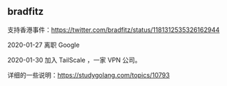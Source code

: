## bradfitz



支持香港事件：https://twitter.com/bradfitz/status/1181312535326162944



2020-01-27 离职 Google

2020-01-30 加入 TailScale ，一家 VPN 公司。



详细的一些说明：https://studygolang.com/topics/10793